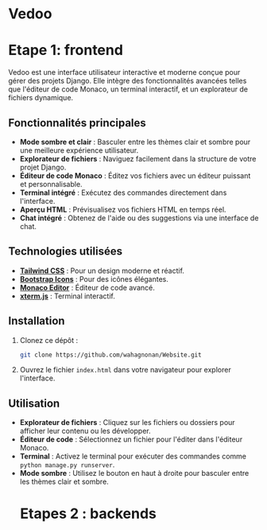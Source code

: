 # Vedoo
# Etape 1: frontend

Vedoo est une interface utilisateur interactive et moderne conçue pour gérer des projets Django. Elle intègre des fonctionnalités avancées telles que l'éditeur de code Monaco, un terminal interactif, et un explorateur de fichiers dynamique.

## Fonctionnalités principales

- **Mode sombre et clair** : Basculer entre les thèmes clair et sombre pour une meilleure expérience utilisateur.
- **Explorateur de fichiers** : Naviguez facilement dans la structure de votre projet Django.
- **Éditeur de code Monaco** : Éditez vos fichiers avec un éditeur puissant et personnalisable.
- **Terminal intégré** : Exécutez des commandes directement dans l'interface.
- **Aperçu HTML** : Prévisualisez vos fichiers HTML en temps réel.
- **Chat intégré** : Obtenez de l'aide ou des suggestions via une interface de chat.

## Technologies utilisées

- **[Tailwind CSS](https://tailwindcss.com/)** : Pour un design moderne et réactif.
- **[Bootstrap Icons](https://icons.getbootstrap.com/)** : Pour des icônes élégantes.
- **[Monaco Editor](https://microsoft.github.io/monaco-editor/)** : Éditeur de code avancé.
- **[xterm.js](https://xtermjs.org/)** : Terminal interactif.

## Installation

1. Clonez ce dépôt :
   ```bash
   git clone https://github.com/wahagnonan/Website.git
   ```
2. Ouvrez le fichier `index.html` dans votre navigateur pour explorer l'interface.

## Utilisation

- **Explorateur de fichiers** : Cliquez sur les fichiers ou dossiers pour afficher leur contenu ou les développer.
- **Éditeur de code** : Sélectionnez un fichier pour l'éditer dans l'éditeur Monaco.
- **Terminal** : Activez le terminal pour exécuter des commandes comme `python manage.py runserver`.
- **Mode sombre** : Utilisez le bouton en haut à droite pour basculer entre les thèmes clair et sombre.
  # Etapes 2 : backends

